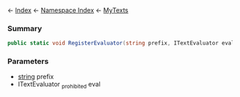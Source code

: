 ← [Index](Api-Index) ← [Namespace Index](Namespace-Index) ← [MyTexts](VRage.MyTexts)

### Summary

```csharp
public static void RegisterEvaluator(string prefix, ITextEvaluator eval)
```

### Parameters

* [string](https://docs.microsoft.com/en-us/dotnet/api/System.String?view=netframework-4.6) prefix
* ITextEvaluator <sub>prohibited</sub> eval
